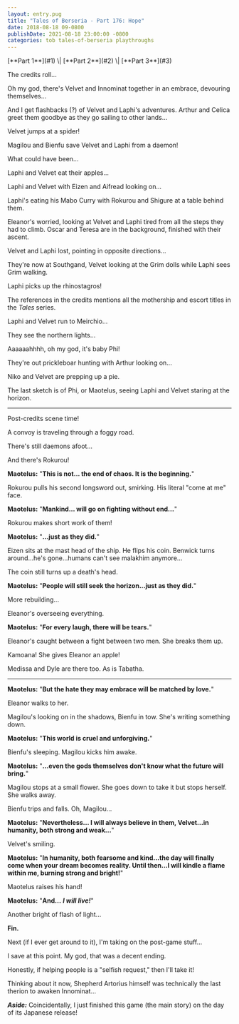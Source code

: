 ```yaml
---
layout: entry.pug
title: "Tales of Berseria - Part 176: Hope"
date: 2018-08-18 09-0800
publishDate: 2021-08-18 23:00:00 -0800
categories: tob tales-of-berseria playthroughs
---
```


<p class="entry-partination" markdown="1">[**Part 1**](#1) \| [**Part 2**](#2) \| [**Part 3**](#3)</p>

<a name="1"></a>

The credits roll...

Oh my god, there's Velvet and Innominat together in an embrace, devouring themselves...

And I get flashbacks (?) of Velvet and Laphi's adventures. Arthur and Celica greet them goodbye as they go sailing to other lands...

Velvet jumps at a spider!

Magilou and Bienfu save Velvet and Laphi from a daemon!

What could have been...

Laphi and Velvet eat their apples...

Laphi and Velvet with Eizen and Aifread looking on...

Laphi's eating his Mabo Curry with Rokurou and Shigure at a table behind them.

Eleanor's worried, looking at Velvet and Laphi tired from all the steps they had to climb. Oscar and Teresa are in the background, finished with their ascent.

Velvet and Laphi lost, pointing in opposite directions...

They're now at Southgand, Velvet looking at the Grim dolls while Laphi sees Grim walking.

Laphi picks up the rhinostagros!

The references in the credits mentions all the mothership and escort titles in the *Tales* series.

Laphi and Velvet run to Meirchio...

They see the northern lights...

Aaaaaahhhh, oh my god, it's baby Phi!

They're out prickleboar hunting with Arthur looking on...

Niko and Velvet are prepping up a pie.

The last sketch is of Phi, or Maotelus, seeing Laphi and Velvet staring at the horizon.

---

<a name="2"></a>

Post-credits scene time!

A convoy is traveling through a foggy road.

There's still daemons afoot...

And there's Rokurou!

**Maotelus:** "**This is not... the end of chaos. It is the beginning.**"

Rokurou pulls his second longsword out, smirking. His literal "come at me" face.

**Maotelus:** "**Mankind... will go on fighting without end...**"

Rokurou makes short work of them!

**Maotelus:** "**...just as they did.**"

Eizen sits at the mast head of the ship. He flips his coin. Benwick turns around...he's gone...humans can't see malakhim anymore...

The coin still turns up a death's head.

**Maotelus:** "**People will still seek the horizon...just as they did.**"

More rebuilding...

Eleanor's overseeing everything.

**Maotelus:** "**For every laugh, there will be tears.**"

Eleanor's caught between a fight between two men. She breaks them up.

Kamoana! She gives Eleanor an apple!

Medissa and Dyle are there too. As is Tabatha.

---

<a name="3"></a>

**Maotelus:** "**But the hate they may embrace will be matched by love.**"

Eleanor walks to her.

Magilou's looking on in the shadows, Bienfu in tow. She's writing something down.

**Maotelus:** "**This world is cruel and unforgiving.**"

Bienfu's sleeping. Magilou kicks him awake.

**Maotelus:** "**...even the gods themselves don't know what the future will bring.**"

Magilou stops at a small flower. She goes down to take it but stops herself. She walks away.

Bienfu trips and falls. Oh, Magilou...

**Maotelus:** "**Nevertheless... I will always believe in them, Velvet...in humanity, both strong and weak...**"

Velvet's smiling.

**Maotelus:** "**In humanity, both fearsome and kind...the day will finally come when your dream becomes reality. Until then...I will kindle a flame within me, burning strong and bright!**"

Maotelus raises his hand!

**Maotelus:** "**And...** ***I will live!***"

Another bright of flash of light...

**Fin.**

Next (if I ever get around to it), I'm taking on the post-game stuff...

I save at this point. My god, that was a decent ending.

Honestly, if helping people is a "selfish request," then I'll take it!

Thinking about it now, Shepherd Artorius himself was technically the last therion to awaken Innominat...

***Aside:*** Coincidentally, I just finished this game (the main story) on the day of its Japanese release!